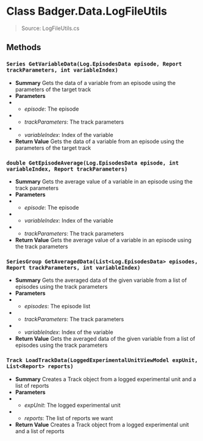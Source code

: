 # Class Badger.Data.LogFileUtils
> Source: LogFileUtils.cs
## Methods
### ``Series GetVariableData(Log.EpisodesData episode, Report trackParameters, int variableIndex)``
* **Summary**
  Gets the data of a variable from an episode using the parameters of the target track
* **Parameters**
* * _episode_: The episode
* * _trackParameters_: The track parameters
* * _variableIndex_: Index of the variable
* **Return Value**
  Gets the data of a variable from an episode using the parameters of the target track
### ``double GetEpisodeAverage(Log.EpisodesData episode, int variableIndex, Report trackParameters)``
* **Summary**
  Gets the average value of a variable in an episode using the track parameters
* **Parameters**
* * _episode_: The episode
* * _variableIndex_: Index of the variable
* * _trackParameters_: The track parameters
* **Return Value**
  Gets the average value of a variable in an episode using the track parameters
### ``SeriesGroup GetAveragedData(List<Log.EpisodesData> episodes, Report trackParameters, int variableIndex)``
* **Summary**
  Gets the averaged data of the given variable from a list of episodes using the track parameters
* **Parameters**
* * _episodes_: The episode list
* * _trackParameters_: The track parameters
* * _variableIndex_: Index of the variable
* **Return Value**
  Gets the averaged data of the given variable from a list of episodes using the track parameters
### ``Track LoadTrackData(LoggedExperimentalUnitViewModel expUnit, List<Report> reports)``
* **Summary**
  Creates a Track object from a logged experimental unit and a list of reports
* **Parameters**
* * _expUnit_: The logged experimental unit
* * _reports_: The list of reports we want
* **Return Value**
  Creates a Track object from a logged experimental unit and a list of reports

